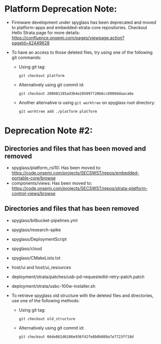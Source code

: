 # Platform Deprecation Note:

* Firmware development under spyglass has been deprecated and moved to platform-apps and embedded-strata-core repositories.
Checkout Hello Strata page for more details: https://confluence.onsemi.com/pages/viewpage.action?pageId=42449628

* To have an access to those deleted files, try using one of the following git commands:
  
  * Using git tag:

    ```git checkout platform```
  
  * Alternatively using git commit id:

    ```git checkout 280681185ad3b4e285097728b6cc8909ddaaca6e```
  
  * Another alternative is using `git worktree` on spyglass root directory:

    ```git worktree add ./platform platform```

# Deprecation Note #2:

## Directories and files that has been moved and removed 

* spyglass/platform_rsl10: Has been moved to: https://code.onsemi.com/projects/SECSWST/repos/embedded-portable-core/browse
* components/views: Has been moved to: https://code.onsemi.com/projects/SECSWST/repos/strata-platform-control-views/browse

## Directories and files that has been removed 
* spyglass/bitbucket-pipelines.yml
* spyglass/research-spike
* spyglass/DeploymentScript
* spyglass/cloud
* spyglass/CMakeLists.txt
* host/ui and host/ui_resources
* deployment/strata/patches/usb-pd-requestedId-retry-patch.patch
* deployment/strata/usbc-100w-installer.sh

* To retrieve spyglass old structure with the deleted files and directories, use one of the following methods:
  
  * Using git tag:

    ```git checkout old_structure```
  
  * Alternatively using git commit id:

    ```git checkout 66de862d6186e936f42fe8b0b089a7e7723ff18d```